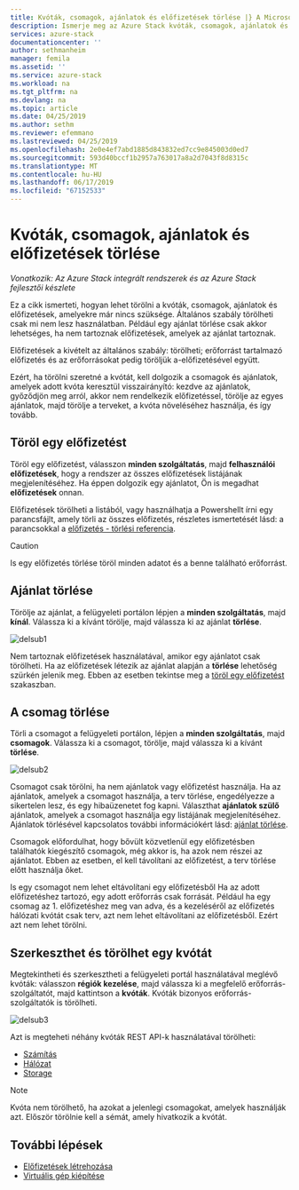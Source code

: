 ```yaml
---
title: Kvóták, csomagok, ajánlatok és előfizetések törlése |} A Microsoft Docs
description: Ismerje meg az Azure Stack kvóták, csomagok, ajánlatok és előfizetések törlése.
services: azure-stack
documentationcenter: ''
author: sethmanheim
manager: femila
ms.assetid: ''
ms.service: azure-stack
ms.workload: na
ms.tgt_pltfrm: na
ms.devlang: na
ms.topic: article
ms.date: 04/25/2019
ms.author: sethm
ms.reviewer: efemmano
ms.lastreviewed: 04/25/2019
ms.openlocfilehash: 2e0e4ef7abd1885d843832ed7cc9e845003d0ed7
ms.sourcegitcommit: 593d40bccf1b2957a763017a8a2d7043f8d8315c
ms.translationtype: MT
ms.contentlocale: hu-HU
ms.lasthandoff: 06/17/2019
ms.locfileid: "67152533"
---
```

# <a name="delete-quotas-plans-offers-and-subscriptions"></a>Kvóták, csomagok, ajánlatok és előfizetések törlése

*Vonatkozik: Az Azure Stack integrált rendszerek és az Azure Stack fejlesztői készlete*

Ez a cikk ismerteti, hogyan lehet törölni a kvóták, csomagok, ajánlatok és előfizetések, amelyekre már nincs szüksége. Általános szabály törölheti csak mi nem lesz használatban. Például egy ajánlat törlése csak akkor lehetséges, ha nem tartoznak előfizetések, amelyek az ajánlat tartoznak.

Előfizetések a kivételt az általános szabály: törölheti; erőforrást tartalmazó előfizetés és az erőforrásokat pedig töröljük a-előfizetésével együtt.

Ezért, ha törölni szeretné a kvótát, kell dolgozik a csomagok és ajánlatok, amelyek adott kvóta keresztül visszairányító: kezdve az ajánlatok, győződjön meg arról, akkor nem rendelkezik előfizetéssel, törölje az egyes ajánlatok, majd törölje a terveket, a kvóta növeléséhez használja, és így tovább.

## <a name="delete-a-subscription"></a>Töröl egy előfizetést

Töröl egy előfizetést, válasszon **minden szolgáltatás**, majd **felhasználói előfizetések**, hogy a rendszer az összes előfizetések listájának megjelenítéséhez. Ha éppen dolgozik egy ajánlatot, Ön is megadhat **előfizetések** onnan.

Előfizetések törölheti a listából, vagy használhatja a Powershellt írni egy parancsfájlt, amely törli az összes előfizetés, részletes ismertetését lásd: a parancsokkal a [előfizetés - törlési referencia](/rest/api/azurestack/subscriptions/delete).

> [!CAUTION]
> Is egy előfizetés törlése töröl minden adatot és a benne található erőforrást.

## <a name="delete-an-offer"></a>Ajánlat törlése

Törölje az ajánlat, a felügyeleti portálon lépjen a **minden szolgáltatás**, majd **kínál**. Válassza ki a kívánt törölje, majd válassza ki az ajánlat **törlése**.

![delsub1](media/azure-stack-delete-offer/delsub1.png)

Nem tartoznak előfizetések használatával, amikor egy ajánlatot csak törölheti. Ha az előfizetések létezik az ajánlat alapján a **törlése** lehetőség szürkén jelenik meg. Ebben az esetben tekintse meg a [töröl egy előfizetést](#delete-a-subscription) szakaszban.

## <a name="delete-a-plan"></a>A csomag törlése

Törli a csomagot a felügyeleti portálon, lépjen a **minden szolgáltatás**, majd **csomagok**. Válassza ki a csomagot, törölje, majd válassza ki a kívánt **törlése**.

![delsub2](media/azure-stack-delete-offer/delsub2.png)

Csomagot csak törölni, ha nem ajánlatok vagy előfizetést használja. Ha az ajánlatok, amelyek a csomagot használja, a terv törlése, engedélyezze a sikertelen lesz, és egy hibaüzenetet fog kapni. Választhat **ajánlatok szülő** ajánlatok, amelyek a csomagot használja egy listájának megjelenítéséhez. Ajánlatok törlésével kapcsolatos további információkért lásd: [ajánlat törlése](#delete-an-offer).

Csomagok előfordulhat, hogy bővült közvetlenül egy előfizetésben találhatók kiegészítő csomagok, még akkor is, ha azok nem részei az ajánlatot. Ebben az esetben, el kell távolítani az előfizetést, a terv törlése előtt használja őket.

Is egy csomagot nem lehet eltávolítani egy előfizetésből Ha az adott előfizetéshez tartozó, egy adott erőforrás csak forrását. Például ha egy csomag az 1. előfizetéshez meg van adva, és a kezeléséről az előfizetés hálózati kvótát csak terv, azt nem lehet eltávolítani az előfizetésből. Ezért azt nem lehet törölni.

## <a name="edit-and-delete-a-quota"></a>Szerkeszthet és törölhet egy kvótát

Megtekintheti és szerkesztheti a felügyeleti portál használatával meglévő kvóták: válasszon **régiók kezelése**, majd válassza ki a megfelelő erőforrás-szolgáltatót, majd kattintson a **kvóták**. Kvóták bizonyos erőforrás-szolgáltatók is törölheti.

![delsub3](media/azure-stack-delete-offer/delsub3.png)

Azt is megteheti néhány kvóták REST API-k használatával törölheti:

- [Számítás](/rest/api/azurestack/quotas%20(compute)/delete)
- [Hálózat](/rest/api/azurestack/quotas%20(network)/delete)
- [Storage](/rest/api/azurestack/storagequotas/delete)

> [!NOTE]
> Kvóta nem törölhető, ha azokat a jelenlegi csomagokat, amelyek használják azt. Először törölnie kell a sémát, amely hivatkozik a kvótát.

## <a name="next-steps"></a>További lépések

- [Előfizetések létrehozása](azure-stack-subscribe-plan-provision-vm.md)
- [Virtuális gép kiépítése](../user/azure-stack-create-vm-template.md)